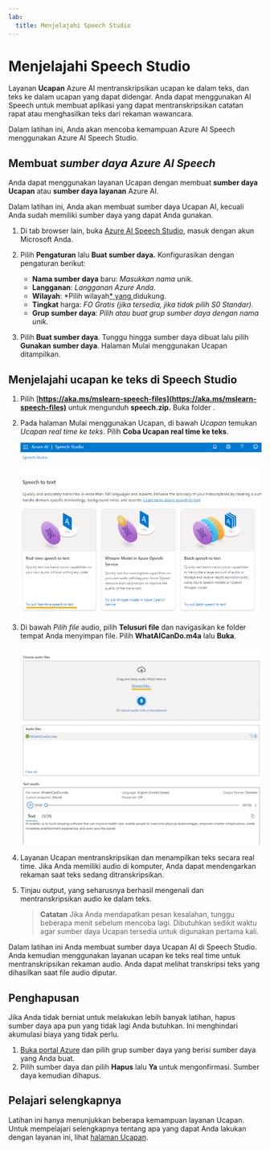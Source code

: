 ```yaml
---
lab:
  title: Menjelajahi Speech Studio
---
```


# Menjelajahi Speech Studio

Layanan **Ucapan** Azure AI mentranskripsikan ucapan ke dalam teks, dan teks ke dalam ucapan yang dapat didengar. Anda dapat menggunakan AI Speech untuk membuat aplikasi yang dapat mentranskripsikan catatan rapat atau menghasilkan teks dari rekaman wawancara.

Dalam latihan ini, Anda akan mencoba kemampuan Azure AI Speech menggunakan Azure AI Speech Studio. 

## Membuat *sumber daya Azure AI Speech*

Anda dapat menggunakan layanan Ucapan dengan membuat **sumber daya Ucapan** atau **sumber daya layanan** Azure AI.

Dalam latihan ini, Anda akan membuat sumber daya Ucapan AI, kecuali Anda sudah memiliki sumber daya yang dapat Anda gunakan.

1. Di tab browser lain, buka [Azure AI Speech Studio](https://speech.microsoft.com/), masuk dengan akun Microsoft Anda.

1. Pilih **Pengaturan** lalu **Buat sumber daya.** Konfigurasikan dengan pengaturan berikut:
    - **Nama sumber daya** baru: *Masukkan nama* unik.
    - **Langganan**: *Langganan Azure Anda*.
    - **Wilayah**: *Pilih wilayah[* yang ](https://learn.microsoft.com/azure/ai-services/speech-service/regions)didukung.
    - **Tingkat** harga: *FO Gratis (jika tersedia, jika tidak pilih S0 Standar).*
    - **Grup sumber daya**: *Pilih atau buat grup sumber daya dengan nama unik*.
1. Pilih **Buat sumber daya**. Tunggu hingga sumber daya dibuat lalu pilih **Gunakan sumber daya**. Halaman Mulai menggunakan Ucapan ditampilkan.

## Menjelajahi ucapan ke teks di Speech Studio

1. Pilih [**https://aka.ms/mslearn-speech-files](https://aka.ms/mslearn-speech-files)** untuk mengunduh **speech.zip.** Buka folder . 

1. Pada halaman Mulai menggunakan Ucapan, di bawah *Ucapan* temukan *Ucapan real time ke teks*. Pilih **Coba Ucapan real time ke teks**.

    ![Mulai menggunakan Ucapan](media/recognize-synthesize-speech/try-out-speech-to-text.png)

1. Di bawah *Pilih file* audio, pilih **Telusuri file** dan navigasikan ke folder tempat Anda menyimpan file. Pilih **WhatAICanDo.m4a** lalu **Buka**.

    ![Telusuri file](media/recognize-synthesize-speech/browse-files-speech.png)

1. Layanan Ucapan mentranskripsikan dan menampilkan teks secara real time. Jika Anda memiliki audio di komputer, Anda dapat mendengarkan rekaman saat teks sedang ditranskripsikan.
1. Tinjau output, yang seharusnya berhasil mengenali dan mentranskripsikan audio ke dalam teks.

    > **Catatan** Jika Anda mendapatkan pesan kesalahan, tunggu beberapa menit sebelum mencoba lagi. Dibutuhkan sedikit waktu agar sumber daya Ucapan tersedia untuk digunakan pertama kali.

Dalam latihan ini Anda membuat sumber daya Ucapan AI di Speech Studio. Anda kemudian menggunakan layanan ucapan ke teks real time untuk mentranskripsikan rekaman audio. Anda dapat melihat transkripsi teks yang dihasilkan saat file audio diputar.

## Penghapusan

Jika Anda tidak berniat untuk melakukan lebih banyak latihan, hapus sumber daya apa pun yang tidak lagi Anda butuhkan. Ini menghindari akumulasi biaya yang tidak perlu.

1. [Buka portal Azure]( https://portal.azure.com) dan pilih grup sumber daya yang berisi sumber daya yang Anda buat.
1. Pilih sumber daya dan pilih **Hapus** lalu **Ya** untuk mengonfirmasi. Sumber daya kemudian dihapus.

## Pelajari selengkapnya

Latihan ini hanya menunjukkan beberapa kemampuan layanan Ucapan. Untuk mempelajari selengkapnya tentang apa yang dapat Anda lakukan dengan layanan ini, lihat [halaman Ucapan](https://azure.microsoft.com/services/cognitive-services/speech-services).
